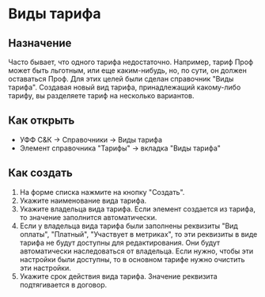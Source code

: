 # Виды тарифа

## Назначение

Часто бывает, что одного тарифа недостаточно. Например, тариф Проф может быть льготным, или еще каким-нибудь, но, по сути, он должен оставаться Проф. Для этих целей были сделан справочник "Виды тарифа".
Создавая новый вид тарифа, принадлежащий какому-либо тарифу, вы разделяете тариф на несколько вариантов.

## Как открыть

* УФФ С&К -> Справочники -> Виды тарифа
* Элемент справочника "Тарифы" -> вкладка "Виды тарифа"

## Как создать

1. На форме списка нажмите на кнопку "Создать".
2. Укажите наименование вида тарифа.
3. Укажите владельца вида тарифа. Если элемент создается из тарифа, то значение заполнится автоматически.
4. Если у владельца вида тарифа были заполнены реквизиты "Вид оплаты", "Платный", "Участвует в метриках", то эти реквизиты в виде тарифа не будут доступны для редактирования. Они будут автоматически наследоваться от владельца.
Если нужно, чтобы эти настройки были доступны, то в основном тарифе нужно очистить эти настройки.
5. Укажите срок действия вида тарифа. Значение реквизита подтягивается в договор.
